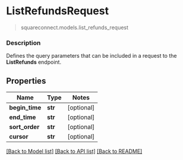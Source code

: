 # ListRefundsRequest
> squareconnect.models.list_refunds_request

### Description

Defines the query parameters that can be included in a request to the **ListRefunds** endpoint.

## Properties
Name | Type | Notes
------------ | ------------- | -------------
**begin_time** | **str** | [optional] 
**end_time** | **str** | [optional] 
**sort_order** | **str** | [optional] 
**cursor** | **str** | [optional] 

[[Back to Model list]](../README.md#documentation-for-models) [[Back to API list]](../README.md#documentation-for-api-endpoints) [[Back to README]](../README.md)


